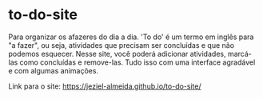 # to-do-site
Para organizar os afazeres do dia a dia. 'To do' é um termo em inglês para "a fazer", ou seja, atividades que precisam ser concluídas e que não podemos esquecer. Nesse site, você poderá adicionar atividades, marcá-las como concluídas e remove-las. Tudo isso com uma interface agradável e com algumas animações.

Link para o site: https://jeziel-almeida.github.io/to-do-site/
